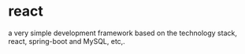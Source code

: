# react
a very simple development framework based on the technology stack, react, spring-boot and MySQL, etc,.
